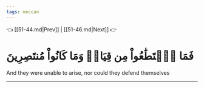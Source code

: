 ```yaml
---
tags: meccan
---
```


👈 [[51-44.md|Prev]] | [[51-46.md|Next]] 👉

# فَمَا ٱسۡتَطَٰعُواْ مِن قِيَامٖ وَمَا كَانُواْ مُنتَصِرِينَ

And they were unable to arise, nor could they defend themselves

---


